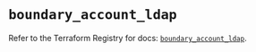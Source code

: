 # `boundary_account_ldap`

Refer to the Terraform Registry for docs: [`boundary_account_ldap`](https://registry.terraform.io/providers/hashicorp/boundary/1.1.15/docs/resources/account_ldap).
